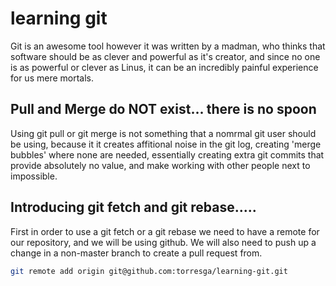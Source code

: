 # learning git

Git is an awesome tool however it was written by a madman, who thinks that software should be as clever and powerful as it's creator, and since no one is as powerful or clever as Linus, it can be an incredibly painful experience for us mere mortals.

## Pull and Merge do NOT exist... there is no spoon

Using git pull or git merge is not something that a nomrmal git user should be using, because it it creates affitional noise in the git log, creating 'merge bubbles' where none are needed, essentially creating extra git commits that provide absolutely no value, and make working with other people next to impossible.

## Introducing git fetch and git rebase.....

First in order to use a git fetch or a git rebase we need to have a remote for our repository, and we will be using github. We will also need to push up a change in a non-master branch to create a pull request from.

~~~ bash
git remote add origin git@github.com:torresga/learning-git.git
~~~

